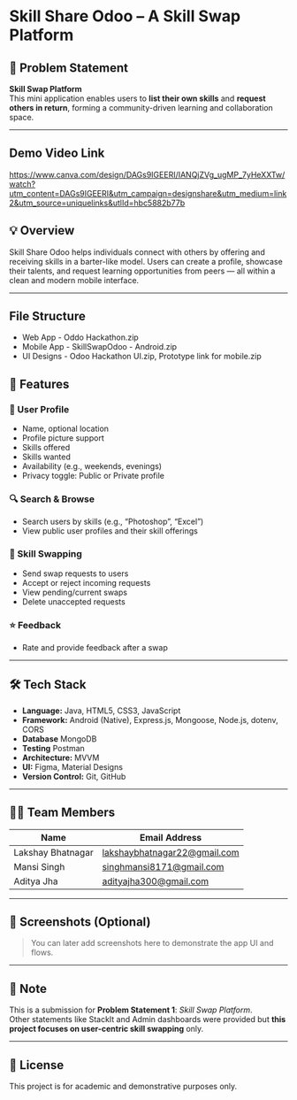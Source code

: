 # Skill Share Odoo – A Skill Swap Platform

## 🚀 Problem Statement
**Skill Swap Platform**  
This mini application enables users to **list their own skills** and **request others in return**, forming a community-driven learning and collaboration space.

---

## Demo Video Link
https://www.canva.com/design/DAGs9IGEERI/IANQjZVg_ugMP_7yHeXXTw/watch?utm_content=DAGs9IGEERI&utm_campaign=designshare&utm_medium=link2&utm_source=uniquelinks&utlId=hbc5882b77b

## 💡 Overview

Skill Share Odoo helps individuals connect with others by offering and receiving skills in a barter-like model. Users can create a profile, showcase their talents, and request learning opportunities from peers — all within a clean and modern mobile interface.

---

## File Structure
- Web App - Oddo Hackathon.zip
- Mobile App - SkillSwapOdoo - Android.zip
- UI Designs - Odoo Hackathon UI.zip, Prototype link for mobile.zip

## 🔧 Features

### 👤 User Profile
- Name, optional location
- Profile picture support
- Skills offered
- Skills wanted
- Availability (e.g., weekends, evenings)
- Privacy toggle: Public or Private profile

### 🔍 Search & Browse
- Search users by skills (e.g., “Photoshop”, “Excel”)
- View public user profiles and their skill offerings

### 🔄 Skill Swapping
- Send swap requests to users
- Accept or reject incoming requests
- View pending/current swaps
- Delete unaccepted requests

### ⭐ Feedback
- Rate and provide feedback after a swap

---

## 🛠 Tech Stack
- **Language:** Java, HTML5, CSS3, JavaScript
- **Framework:** Android (Native), Express.js, Mongoose, Node.js, dotenv, CORS
- **Database** MongoDB
- **Testing** Postman  
- **Architecture:** MVVM
- **UI:** Figma, Material Designs 
- **Version Control:** Git, GitHub  

---

## 👨‍💻 Team Members

| Name              | Email Address                    |
|-------------------|----------------------------------|
| Lakshay Bhatnagar | lakshaybhatnagar22@gmail.com     |
| Mansi Singh       | singhmansi8171@gmail.com         |
| Aditya Jha        | adityajha300@gmail.com           |

---

## 📸 Screenshots (Optional)
> You can later add screenshots here to demonstrate the app UI and flows.

---

## 📝 Note

This is a submission for **Problem Statement 1**: *Skill Swap Platform*.  
Other statements like StackIt and Admin dashboards were provided but **this project focuses on user-centric skill swapping** only.

---

## 📌 License

This project is for academic and demonstrative purposes only.

